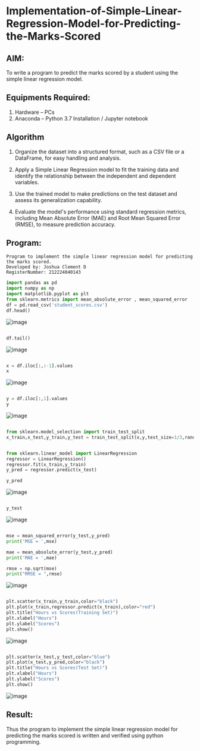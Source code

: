 # Implementation-of-Simple-Linear-Regression-Model-for-Predicting-the-Marks-Scored

## AIM:
To write a program to predict the marks scored by a student using the simple linear regression model.

## Equipments Required:
1. Hardware – PCs
2. Anaconda – Python 3.7 Installation / Jupyter notebook

## Algorithm
1. Organize the dataset into a structured format, such as a CSV file or a DataFrame, for easy handling and analysis.

2. Apply a Simple Linear Regression model to fit the training data and identify the relationship between the independent and dependent variables.

3. Use the trained model to make predictions on the test dataset and assess its generalization capability.

4. Evaluate the model's performance using standard regression metrics, including Mean Absolute Error (MAE) and Root Mean Squared Error (RMSE), to measure prediction accuracy.



## Program:
``` 
Program to implement the simple linear regression model for predicting the marks scored.
Developed by: Joshua Clement D 
RegisterNumber: 212224040143
```
``` python
import pandas as pd
import numpy as np
import matplotlib.pyplot as plt
from sklearn.metrics import mean_absolute_error , mean_squared_error
df = pd.read_csv('student_scores.csv')
df.head()
```
![image](https://github.com/user-attachments/assets/14e2bd5f-1c75-453f-a9f7-2308fe9dfc37)

``` python

df.tail()

```
![image](https://github.com/user-attachments/assets/fb19fce5-b1fc-4a4b-a3a9-7d4a62523602)

``` python

x = df.iloc[:,:-1].values
x

```
![image](https://github.com/user-attachments/assets/439b872f-9c23-442a-94cb-5149ddc26f25)

``` python

y = df.iloc[:,1].values
y

```
![image](https://github.com/user-attachments/assets/39e61263-1526-4266-8256-09d3e50777bf)

``` python

from sklearn.model_selection import train_test_split
x_train,x_test,y_train,y_test = train_test_split(x,y,test_size=1/3,random_state=0)

```
``` python

from sklearn.linear_model import LinearRegression
regressor = LinearRegression()
regressor.fit(x_train,y_train)
y_pred = regressor.predict(x_test)

```
``` python
y_pred

```
![image](https://github.com/user-attachments/assets/3cba9609-0114-4c24-9256-0a3355b65260)

``` python

y_test

```
![image](https://github.com/user-attachments/assets/f7060532-62f4-49c9-bc7d-5fb537b16db0)

```python

mse = mean_squared_error(y_test,y_pred)
print('MSE = ',mse)

mae = mean_absolute_error(y_test,y_pred)
print('MAE = ',mae)

rmse = np.sqrt(mse)
print("RMSE = ",rmse)

```
![image](https://github.com/user-attachments/assets/f30f7919-3095-41e0-99fb-d3890e705ce4)

``` python

plt.scatter(x_train,y_train,color="black")
plt.plot(x_train,regressor.predict(x_train),color="red")
plt.title("Hours vs Scores(Training Set)")
plt.xlabel("Hours")
plt.ylabel("Scores")
plt.show()

```
![image](https://github.com/user-attachments/assets/744dd1f3-6d4f-4c7e-b71a-bf0174a1c41d)

``` python

plt.scatter(x_test,y_test,color="blue")
plt.plot(x_test,y_pred,color="black")
plt.title("Hours vs Scores(Test Set)")
plt.xlabel("Hours")
plt.ylabel("Scores")
plt.show()

```
![image](https://github.com/user-attachments/assets/4261178e-289c-44c3-89a4-1442e878fd7c)

## Result:
Thus the program to implement the simple linear regression model for predicting the marks scored is written and verified using python programming.
